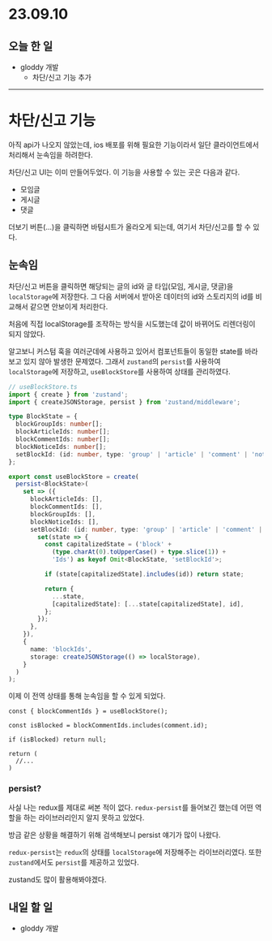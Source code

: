 # 23.09.10

## 오늘 한 일

- gloddy 개발
  - 차단/신고 기능 추가

---

# 차단/신고 기능

아직 api가 나오지 않았는데, ios 배포를 위해 필요한 기능이라서 일단 클라이언트에서 처리해서 눈속임을 하려한다.

차단/신고 UI는 이미 만들어두었다. 이 기능을 사용할 수 있는 곳은 다음과 같다.

- 모임글
- 게시글
- 댓글

더보기 버튼(...)을 클릭하면 바텀시트가 올라오게 되는데, 여기서 차단/신고를 할 수 있다.

## 눈속임

차단/신고 버튼을 클릭하면 해당되는 글의 id와 글 타입(모임, 게시글, 댓글)을 `localStorage`에 저장한다. 그 다음 서버에서 받아온 데이터의 id와 스토리지의 id를 비교해서 같으면 안보이게 처리한다.

처음에 직접 localStorage를 조작하는 방식을 시도했는데 값이 바뀌어도 리렌더링이 되지 않았다.

알고보니 커스텀 훅을 여러군데에 사용하고 있어서 컴포넌트들이 동일한 state를 바라보고 있지 않아 발생한 문제였다. 그래서 `zustand`의 `persist`를 사용하여 `localStorage`에 저장하고, `useBlockStore`를 사용하여 상태를 관리하였다.

```ts
// useBlockStore.ts
import { create } from 'zustand';
import { createJSONStorage, persist } from 'zustand/middleware';

type BlockState = {
  blockGroupIds: number[];
  blockArticleIds: number[];
  blockCommentIds: number[];
  blockNoticeIds: number[];
  setBlockId: (id: number, type: 'group' | 'article' | 'comment' | 'notice') => void;
};

export const useBlockStore = create(
  persist<BlockState>(
    set => ({
      blockArticleIds: [],
      blockCommentIds: [],
      blockGroupIds: [],
      blockNoticeIds: [],
      setBlockId: (id: number, type: 'group' | 'article' | 'comment' | 'notice') => {
        set(state => {
          const capitalizedState = ('block' +
            (type.charAt(0).toUpperCase() + type.slice(1)) +
            'Ids') as keyof Omit<BlockState, 'setBlockId'>;

          if (state[capitalizedState].includes(id)) return state;

          return {
            ...state,
            [capitalizedState]: [...state[capitalizedState], id],
          };
        });
      },
    }),
    {
      name: 'blockIds',
      storage: createJSONStorage(() => localStorage),
    }
  )
);
```

이제 이 전역 상태를 통해 눈속임을 할 수 있게 되었다.

```tsx
const { blockCommentIds } = useBlockStore();

const isBlocked = blockCommentIds.includes(comment.id);

if (isBlocked) return null;

return (
  //...
)
```

### persist?

사실 나는 redux를 제대로 써본 적이 없다. `redux-persist`를 들어보긴 했는데 어떤 역할을 하는 라이브러리인지 알지 못하고 있었다.

방금 같은 상황을 해결하기 위해 검색해보니 persist 얘기가 많이 나왔다.

`redux-persist`는 `redux`의 상태를 `localStorage`에 저장해주는 라이브러리였다. 또한 `zustand`에서도 `persist`를 제공하고 있었다.

zustand도 많이 활용해봐야겠다.

## 내일 할 일

- gloddy 개발
